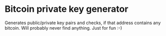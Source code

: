 # Bitcoin private key generator
Generates public/private key pairs and checks, if that address contains any bitcoin.
Will probably never find anything. Just for fun :-)
